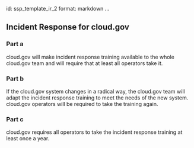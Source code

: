 id: ssp_template_ir_2
format: markdown
...
## Incident Response for cloud.gov

### Part a

cloud.gov will make incident response training available to the whole cloud.gov team and will require that at least all operators take it.

### Part b

If the cloud.gov system changes in a radical way, the cloud.gov team will adapt the incident response training to meet the needs of the new system. cloud.gov operators will be required to take the training again.

### Part c

cloud.gov requires all operators to take the incident response training at least once a year.

